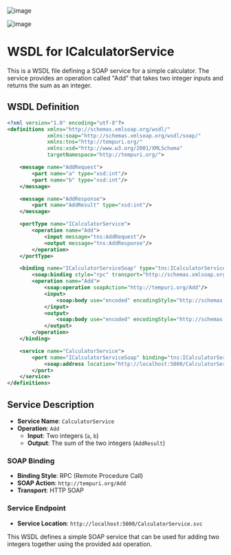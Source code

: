 ![image](https://github.com/user-attachments/assets/a6a0a024-51e1-4d60-9099-f1ff6be98da6)

![image](https://github.com/user-attachments/assets/9d127ea6-37c8-4f7f-8caf-d46b97143f82)


# WSDL for ICalculatorService

This is a WSDL file defining a SOAP service for a simple calculator. The service provides an operation called "Add" that takes two integer inputs and returns the sum as an integer.

## WSDL Definition

```xml
<?xml version="1.0" encoding="utf-8"?> 
<definitions xmlns="http://schemas.xmlsoap.org/wsdl/"
             xmlns:soap="http://schemas.xmlsoap.org/wsdl/soap/"
             xmlns:tns="http://tempuri.org/"
             xmlns:xsd="http://www.w3.org/2001/XMLSchema"
             targetNamespace="http://tempuri.org/">

    <message name="AddRequest">
        <part name="a" type="xsd:int"/>
        <part name="b" type="xsd:int"/>
    </message>

    <message name="AddResponse">
        <part name="AddResult" type="xsd:int"/>
    </message>

    <portType name="ICalculatorService">
        <operation name="Add">
            <input message="tns:AddRequest"/>
            <output message="tns:AddResponse"/>
        </operation>
    </portType>

    <binding name="ICalculatorServiceSoap" type="tns:ICalculatorService">
        <soap:binding style="rpc" transport="http://schemas.xmlsoap.org/soap/http"/>
        <operation name="Add">
            <soap:operation soapAction="http://tempuri.org/Add"/>
            <input>
                <soap:body use="encoded" encodingStyle="http://schemas.xmlsoap.org/soap/encoding/" namespace="http://tempuri.org/"/>
            </input>
            <output>
                <soap:body use="encoded" encodingStyle="http://schemas.xmlsoap.org/soap/encoding/" namespace="http://tempuri.org/"/>
            </output>
        </operation>
    </binding>

    <service name="CalculatorService">
        <port name="ICalculatorServiceSoap" binding="tns:ICalculatorServiceSoap">
            <soap:address location="http://localhost:5000/CalculatorService.svc"/>
        </port>
    </service>
</definitions>
```

## Service Description

- **Service Name**: `CalculatorService`
- **Operation**: `Add`
  - **Input**: Two integers (`a`, `b`)
  - **Output**: The sum of the two integers (`AddResult`)

### SOAP Binding

- **Binding Style**: RPC (Remote Procedure Call)
- **SOAP Action**: `http://tempuri.org/Add`
- **Transport**: HTTP SOAP

### Service Endpoint

- **Service Location**: `http://localhost:5000/CalculatorService.svc`

This WSDL defines a simple SOAP service that can be used for adding two integers together using the provided `Add` operation.
